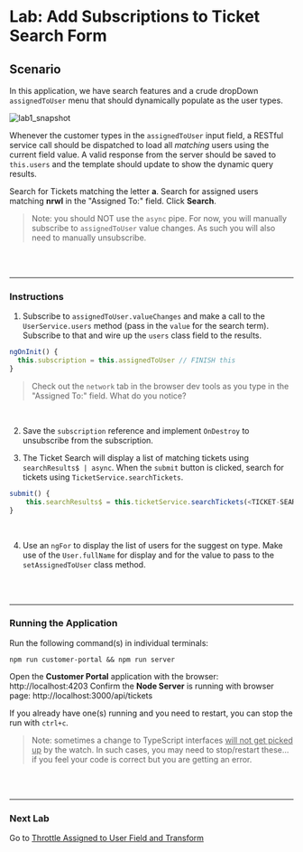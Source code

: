 # Lab: Add Subscriptions to Ticket Search Form

## Scenario

In this application, we have search features and a crude dropDown `assignedToUser` menu that should dynamically populate as the user types.

![lab1_snapshot](https://user-images.githubusercontent.com/210413/35134346-67e08b64-fc9b-11e7-9756-aec2e5e38a7f.jpg)


Whenever the customer types in the `assignedToUser` input field, a RESTful service call should be dispatched to load all *matching* users using the current field value. A valid response from the server should be saved to `this.users` and the template should update to show the dynamic query results.

Search for Tickets matching the letter **a**. Search for assigned users matching **nrwl** in the "Assigned To:" field. Click **Search**.

> Note: you should NOT use the `async` pipe. For now, you will manually subscribe to `assignedToUser` value changes. As such you will also need to manually unsubscribe.

<br/><br/>

----

### Instructions

1. Subscribe to `assignedToUser.valueChanges` and make a call to the `UserService.users` method (pass in the `value` for the search term). Subscribe to that and wire up the `users` class field to the results.

  ```js
  ngOnInit() {
    this.subscription = this.assignedToUser // FINISH this
  }
  ```

   >  Check out the `network` tab in the browser dev tools as you type in the "Assigned To:" field. What do you notice?

<br/>

2. Save the `subscription` reference and implement `OnDestroy` to unsubscribe from the subscription.

3. The Ticket Search will display a list of matching tickets using `searchResults$ | async`. When the `submit` button is clicked, search for tickets using `TicketService.searchTickets`.

  ```js
  submit() {
      this.searchResults$ = this.ticketService.searchTickets(<TICKET-SEARCH-TERM>, <ASSIGNED-USER>);
  }
  ```
  
<br/>  

4. Use an `ngFor` to display the list of users for the suggest on type. Make use of the `User.fullName` for display and for the value to pass to the `setAssignedToUser` class method.

<br/><br/>

----

### Running the Application

Run the following command(s) in individual terminals:

```console
npm run customer-portal && npm run server
```


Open the **Customer Portal** application with the browser: http://localhost:4203 
Confirm the **Node Server** is running with browser page:  http://localhost:3000/api/tickets

If you already have one(s) running and you need to restart, you can stop the run with `ctrl+c`.

>  Note: sometimes a change to TypeScript interfaces <u>will not get picked up</u> by the watch. In such cases, you may need to stop/restart these... if you feel your code is correct but you are getting an error.


<br/><br/>

----

### Next Lab

Go to [Throttle Assigned to User Field and Transform](lab-2.md)
